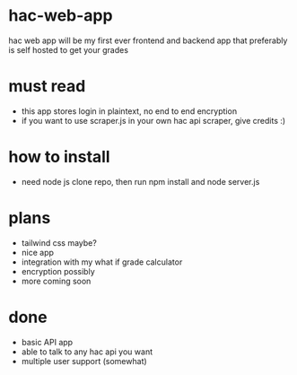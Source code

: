 # hac-web-app
hac web app will be my first ever frontend and backend app that preferably is self hosted to get your grades

# must read
- this app stores login in plaintext, no end to end encryption
- if you want to use scraper.js in your own hac api scraper, give credits :)

# how to install
- need node js
clone repo, then run npm install and node server.js

# plans
- tailwind css maybe?
- nice app
- integration with my what if grade calculator
- encryption possibly
- more coming soon

# done
- basic API app
- able to talk to any hac api you want
- multiple user support (somewhat)